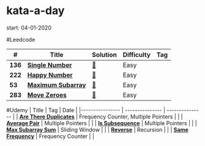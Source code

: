 # kata-a-day
start: 04-01-2020

#Leedcode

|  #  | Title           |  Solution       | Difficulty    | Tag          |
|-----|---------------- | --------------- | ------------- |--------------|
**136** | [**Single Number**](https://leetcode.com/problems/single-number/) | [:key:](https://github.com/minheekangg/kata-a-day/blob/master/leetcode/136-single-number.js) |Easy| |
**222** | [**Happy Number**](https://leetcode.com/problems/happy-number/) | [:key:](https://github.com/minheekangg/kata-a-day/blob/master/leetcode/222-happy-number.js) |Easy| |
**53** | [**Maximum Subarray**](https://leetcode.com/problems/maximum-subarray/) | [:key:](https://github.com/minheekangg/kata-a-day/blob/master/leetcode/53-max-subarray.js) |Easy| |
**283** | [**Move Zeroes**](https://leetcode.com/problems/move-zeroes/) | [:key:](https://github.com/minheekangg/kata-a-day/blob/master/leetcode/283-move-zeroes.js) |Easy| |

#Udemy
| Title           | Tag             | Date            |
|---------------- | --------------- | --------------- |
| [**Are There Duplicates**](https://github.com/minheekangg/kata-a-day/blob/master/udemy/are-there-duplicates.js) | Frequency Counter, Multiple Pointers | |
| [**Average Pair**](https://github.com/minheekangg/kata-a-day/blob/master/udemy/average-pair.js) | Multiple Pointers | |
| [**Is Subsequence**](https://github.com/minheekangg/kata-a-day/blob/master/udemy/is-subsequence.js) | Multiple Pointers | |
| [**Max Subarray Sum**](https://github.com/minheekangg/kata-a-day/blob/master/udemy/max-subarray-sum.js) | Sliding Window | |
| [**Reverse**](https://github.com/minheekangg/kata-a-day/blob/master/udemy/reverse.js) | Recursion | |
| [**Same Frequency**](https://github.com/minheekangg/kata-a-day/blob/master/udemy/same-frequency.js) | Frequency Counter | |
